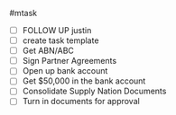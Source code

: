 
#mtask

- [ ] FOLLOW UP justin
- [ ] create task template
- [ ] Get ABN/ABC
- [ ] Sign Partner Agreements
- [ ] Open up bank account
- [ ] Get $50,000 in the bank account
- [ ] Consolidate Supply Nation Documents
- [ ] Turn in documents for approval
